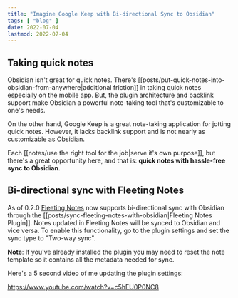 ```yaml
---
title: "Imagine Google Keep with Bi-directional Sync to Obsidian"
tags: [ "blog" ]
date: 2022-07-04
lastmod: 2022-07-04
---
```

## Taking quick notes
Obsidian isn't great for quick notes. There's [[posts/put-quick-notes-into-obsidian-from-anywhere|additional friction]] in taking quick notes especially on the mobile app. But, the plugin architecture and backlink support make Obsidian a powerful note-taking tool that's customizable to one's needs. 

On the other hand, Google Keep is a great note-taking application for jotting quick notes. However, it lacks backlink support and is not nearly as customizable as Obsidian.

Each [[notes/use the right tool for the job|serve it's own purpose]], but there's a great opportunity here, and that is: **quick notes with hassle-free sync to Obsidian**.  

## Bi-directional sync with Fleeting Notes
As of 0.2.0 [Fleeting Notes](https://fleetingnotes.app) now supports bi-directional sync with Obsidian through the [[posts/sync-fleeting-notes-with-obsidian|Fleeting Notes Plugin]]. Notes updated in Fleeting Notes will be synced to Obsidian and vice versa. To enable this functionality, go to the plugin settings and set the sync type to "Two-way sync".

**Note**: If you've already installed the plugin you may need to reset the note template so it contains all the metadata needed for sync.

Here's a 5 second video of me updating the plugin settings:

https://www.youtube.com/watch?v=c5hEU0P0NC8


